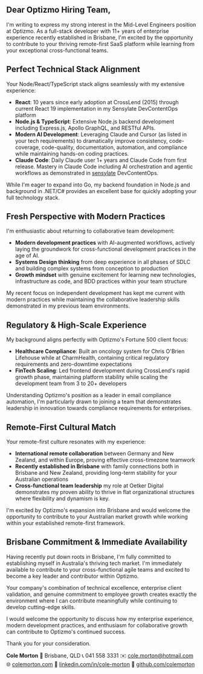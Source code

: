## Dear Optizmo Hiring Team,

I'm writing to express my strong interest in the Mid-Level Engineers position at Optizmo. As a full-stack developer with 11+ years of enterprise experience recently established in Brisbane, I'm excited by the opportunity to contribute to your thriving remote-first SaaS platform while learning from your exceptional cross-functional teams.

## Perfect Technical Stack Alignment

Your Node/React/TypeScript stack aligns seamlessly with my extensive experience:

- **React**: 10 years since early adoption at CrossLend (2015) through current React 19 implementation in my Sensylate DevContentOps platform
- **Node.js & TypeScript**: Extensive Node.js backend development including Express.js, Apollo GraphQL, and RESTful APIs.
- **Modern AI Development**: Leveraging Claude and Cursor (as listed in your tech requirements) to dramatically improve consistency, code-coverage, code-quality, documentation, automation, and compliance while maintaining hands-on coding practices.
- **Claude Code**: Daily Claude user 1+ years and Claude Code from first release. Mastery in Claude Code including AI orchestration and agentic workflows as demonstrated in [sensylate](https://github.com/ColeMorton/sensylate) DevContentOps.

While I'm eager to expand into Go, my backend foundation in Node.js and background in .NET/C# provides an excellent base for quickly adopting your full technology stack.

## Fresh Perspective with Modern Practices

I'm enthusiastic about returning to collaborative team development:

- **Modern development practices** with AI-augmented workflows, actively laying the groundwork for cross-functional development practices in the age of AI.
- **Systems Design thinking** from deep experience in all phases of SDLC and building complex systems from conception to production
- **Growth mindset** with genuine excitement for learning new technologies, infrastructure as code, and BDD practices within your team structure

My recent focus on independent development has kept me current with modern practices while maintaining the collaborative leadership skills demonstrated in my previous team environments.

## Regulatory & High-Scale Experience

My background aligns perfectly with Optizmo's Fortune 500 client focus:

- **Healthcare Compliance**: Built an oncology system for Chris O'Brien Lifehouse while at CharmHealth, containing critical regulatory requirements and zero-downtime expectations
- **FinTech Scaling**: Led frontend development during CrossLend's rapid growth phase, maintaining platform stability while scaling the development team from 3 to 20+ developers

Understanding Optizmo's position as a leader in email compliance automation, I'm particularly drawn to joining a team that demonstrates leadership in innovation towards compliance requirements for enterprises.

## Remote-First Cultural Match

Your remote-first culture resonates with my experience:

- **International remote collaboration** between Germany and New Zealand, and within Europe, proving effective cross-timezone teamwork
- **Recently established in Brisbane** with family connections both in Brisbane and New Zealand, providing long-term stability for your Australian operations
- **Cross-functional team leadership** my role at Oetker Digital demonstrates my proven ability to thrive in flat organizational structures where flexibility and dynamism is key.

I'm excited by Optizmo's expansion into Brisbane and would welcome the opportunity to contribute to your Australian market growth while working within your established remote-first framework.

## Brisbane Commitment & Immediate Availability

Having recently put down roots in Brisbane, I'm fully committed to establishing myself in Australia's thriving tech market. I'm immediately available to contribute to your cross-functional agile teams and excited to become a key leader and contributor within Optizmo.

Your company's combination of technical excellence, enterprise client validation, and genuine commitment to employee growth creates exactly the environment where I can contribute meaningfully while continuing to develop cutting-edge skills.

I would welcome the opportunity to discuss how my enterprise experience, modern development practices, and enthusiasm for collaborative growth can contribute to Optizmo's continued success.

Thank you for your consideration.

**Cole Morton**
📍 Brisbane, QLD
📞 041 558 3331
✉️ cole.morton@hotmail.com
🌐 [colemorton.com](https://colemorton.com)
💼 [linkedin.com/in/cole-morton](https://www.linkedin.com/in/cole-morton/)
📂 [github.com/colemorton](https://github.com/colemorton)